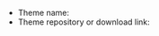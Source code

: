 <!-- Put the name of the theme in the title, don't start it with "[Theme request]". -->

- Theme name:
- Theme repository or download link:
